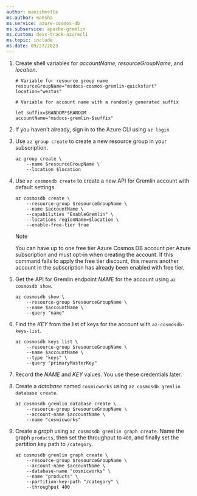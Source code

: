 ```yaml
---
author: manishmsfte
ms.author: mansha
ms.service: azure-cosmos-db
ms.subservice: apache-gremlin
ms.custom: devx-track-azurecli
ms.topic: include
ms.date: 09/27/2023
---
```


1. Create shell variables for *accountName*, *resourceGroupName*, and *location*.

    ```azurecli-interactive
    # Variable for resource group name
    resourceGroupName="msdocs-cosmos-gremlin-quickstart"
    location="westus"
    
    # Variable for account name with a randomly generated suffix
    
    let suffix=$RANDOM*$RANDOM
    accountName="msdocs-gremlin-$suffix"
    ```

1. If you haven't already, sign in to the Azure CLI using `az login`.

1. Use `az group create` to create a new resource group in your subscription.

    ```azurecli-interactive
    az group create \
        --name $resourceGroupName \
        --location $location
    ```

1. Use `az cosmosdb create` to create a new API for Gremlin account with default settings.

    ```azurecli-interactive
    az cosmosdb create \
        --resource-group $resourceGroupName \
        --name $accountName \
        --capabilities "EnableGremlin" \
        --locations regionName=$location \
        --enable-free-tier true
    ```

    > [!NOTE]
    > You can have up to one free tier Azure Cosmos DB account per Azure subscription and must opt-in when creating the account. If this command fails to apply the free tier discount, this means another account in the subscription has already been enabled with free tier.

1. Get the API for Gremlin endpoint *NAME* for the account using `az cosmosdb show`.

    ```azurecli-interactive
    az cosmosdb show \
        --resource-group $resourceGroupName \
        --name $accountName \
        --query "name"
    ```

1. Find the *KEY* from the list of keys for the account with `az-cosmosdb-keys-list`.

    ```azurecli-interactive
    az cosmosdb keys list \
        --resource-group $resourceGroupName \
        --name $accountName \
        --type "keys" \
        --query "primaryMasterKey"
    ```

1. Record the *NAME* and *KEY* values. You use these credentials later.

1. Create a *database* named `cosmicworks` using `az cosmosdb gremlin database create`.

    ```azurecli-interactive
    az cosmosdb gremlin database create \
        --resource-group $resourceGroupName \
        --account-name $accountName \
        --name "cosmicworks"
    ```

1. Create a *graph* using `az cosmosdb gremlin graph create`. Name the graph `products`, then set the throughput to `400`, and finally set the partition key path to `/category`.

    ```azurecli-interactive
    az cosmosdb gremlin graph create \
        --resource-group $resourceGroupName \
        --account-name $accountName \
        --database-name "cosmicworks" \
        --name "products" \
        --partition-key-path "/category" \
        --throughput 400
    ```
